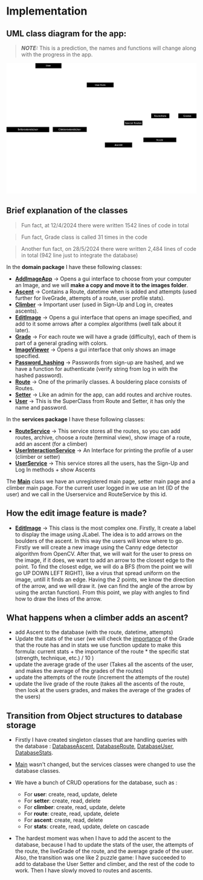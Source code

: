 # Implementation

## UML class diagram for the app:
> **_NOTE:_**
> This is a prediction, the names and functions will change along with the progress in the app.

![image](readmeMaterials/boulderingApp.drawio.png)
## Brief explanation of the classes

> Fun fact, at 12/4/2024 there were written 1542 lines of code in total

> Fun fact, Grade class is called 31 times in the code

> Another fun fact, on 28/5/2024 there were written 2,484 lines of code in total (942 line just to integrate the database)

In the **domain package** I have these following classes:
* **[AddImageApp](src/main/java/Bouldering_app/domain/AddImageApp.java)** -> Opens a gui interface to choose from your computer an Image, and we will **make a copy and move it to the images folder**.
* **[Ascent](src/main/java/Bouldering_app/domain/Ascent.java)** -> Contains a Route, datetime when is added and attempts (used further for liveGrade, attempts of a route, user profile stats).
* **[Climber](src/main/java/Bouldering_app/domain/Climber.java)** -> Important user (used in Sign-Up and Log in, creates ascents).
* **[EditImage](src/main/java/Bouldering_app/domain/editImage.java)** -> Opens a gui interface that opens an image specified, and add to it some arrows after a complex algorithms (well talk about it later).
* **[Grade](src/main/java/Bouldering_app/domain/Grade.java)** -> For each route we will have a grade (difficulty), each of them is part of a general grading with colors.
* **[ImageViewer](src/main/java/Bouldering_app/domain/ImageViewer.java)** -> Opens a gui interface that only shows an image specified.
* **[Password_hashing](src/main/java/Bouldering_app/domain/Password_hashing.java)** -> Passwords from sign-up are hashed, and we have a function for authenticate (verify string from log in with the hashed password).
* **[Route](src/main/java/Bouldering_app/domain/Route.java)** -> One of the primarily classes. A bouldering place consists of Routes.
* **[Setter](src/main/java/Bouldering_app/domain/Setter.java)** -> Like an admin for the app, can add routes and archive routes.
* **[User](src/main/java/Bouldering_app/domain/User.java)** -> This is the SuperClass from Route and Setter, it has only the name and password.

In the **services package** I have these following classes:

* **[RouteService](src/main/java/Bouldering_app/services/RouteService.java)** -> This service stores all the routes, so you can add routes, archive, choose a route (terminal view), show image of a route, add an ascent (for a climber)
* **[UserInteractionService](src/main/java/Bouldering_app/services/UserInteractionService.java)** -> An Interface for printing the profile of a user (climber or setter)
* **[UserService](src/main/java/Bouldering_app/services/UserService.java)** -> This service stores all the users, has the Sign-Up and Log In methods + show Ascents

The **[Main](src/main/java/Bouldering_app/Main.java)** class we have an unregistered main page, setter main page and a climber main page. For the current user logged in we use an Int (ID of the user) and we call in the Userservice and RouteService by this id.

## How the edit image feature is made?
* **[EditImage](src/main/java/Bouldering_app/domain/editImage.java)** -> This class is the most complex one. Firstly, It create a label to display the image using JLabel. 
The idea is to add arrows on the boulders of the ascent. In this way the users will know where to go.
Firstly we will create a new image using the Canny edge detector algorithm from OpenCV.
After that, we will wait for the user to press on the image, if it does, we want to add an arrow to the closest edge to the point.
To find the closest edge, we will do a BFS (from the point we will go UP DOWN LEFT RIGHT), like a virus that spread uniform on the image, untill it finds an edge.
Having the 2 points, we know the direction of the arrow, and we will draw it. (we can find the angle of the arrow by using the arctan function).
From this point, we play with angles to find how to draw the lines of the arrow.

## What happens when a climber adds an ascent?
* add Ascent to the database (with the route, datetime, attempts)
* Update the stats of the user (we will check the [importance](src/main/java/Bouldering_app/domain/Grade.java) of the Grade that the route has 
and in stats we use function update to make this formula: current stats + the importance of the route * the specific stat (strength, technique, etc.) / 10 )
* update the average grade of the user (Takes all the ascents of the user, and makes the average of the grades of the routes)
* update the attempts of the route (increment the attempts of the route)
* update the live grade of the route (takes all the ascents of the route, then look at the users grades, and makes the average of the grades of the users)

## Transition from Object structures to database storage
* Firstly I have created singleton classes that are handling queries with the database : [DatabaseAscent](src/main/java/Bouldering_app/databaseConnections/DatabaseAscent.java),
[DatabaseRoute](src/main/java/Bouldering_app/databaseConnections/DatabaseRoute.java),
[DatabaseUser](src/main/java/Bouldering_app/databaseConnections/DatabaseUser.java),
[DatabaseStats](src/main/java/Bouldering_app/databaseConnections/DatabaseStats.java).

* [Main](src/main/java/Bouldering_app/Main.java) wasn't changed, but the services classes were changed to use the database classes.
* We have a bunch of CRUD operations for the database, such as :
    * For **user**: create, read, update, delete
    * For **setter**: create, read, delete
    * For **climber**: create, read, update, delete
    * For **route**: create, read, update, delete
    * For **ascent**: create, read, delete
    * For **stats**: create, read, update, delete on cascade

* The hardest moment was when I have to add the ascent to the database, because I had to update the stats of the user, the attempts of the route, the liveGrade of the route, and the average grade of the user.
Also, the transition was one like 2 puzzle game: I have succeeded to add to database the User Setter and climber, and the rest of the code to work. Then I have slowly moved to routes and ascents.
